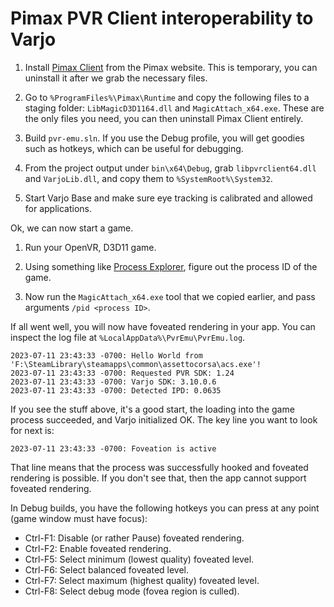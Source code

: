 # Pimax PVR Client interoperability to Varjo

1) Install [Pimax Client](https://pimax.com/pimax-pc) from the Pimax website. This is temporary, you can uninstall it after we grab the necessary files.

2) Go to `%ProgramFiles%\Pimax\Runtime` and copy the following files to a staging folder: `LibMagicD3D1164.dll` and `MagicAttach_x64.exe`.
These are the only files you need, you can then uninstall Pimax Client entirely.

3) Build `pvr-emu.sln`. If you use the Debug profile, you will get goodies such as hotkeys, which can be useful for debugging.

4) From the project output under `bin\x64\Debug`, grab `libpvrclient64.dll` and `VarjoLib.dll`, and copy them to `%SystemRoot%\System32`.

5) Start Varjo Base and make sure eye tracking is calibrated and allowed for applications.

Ok, we can now start a game. 

1) Run your OpenVR, D3D11 game.

2) Using something like [Process Explorer](https://learn.microsoft.com/en-us/sysinternals/downloads/process-explorer), figure out the process ID of the game.

3) Now run the `MagicAttach_x64.exe` tool that we copied earlier, and pass arguments `/pid <process ID>`.

If all went well, you will now have foveated rendering in your app. You can inspect the log file at `%LocalAppData%\PvrEmu\PvrEmu.log`.

```
2023-07-11 23:43:33 -0700: Hello World from 'F:\SteamLibrary\steamapps\common\assettocorsa\acs.exe'!
2023-07-11 23:43:33 -0700: Requested PVR SDK: 1.24
2023-07-11 23:43:33 -0700: Varjo SDK: 3.10.0.6
2023-07-11 23:43:33 -0700: Detected IPD: 0.0635
```

If you see the stuff above, it's a good start, the loading into the game process succeeded, and Varjo initialized OK. The key line you want to look for next is:

```
2023-07-11 23:43:33 -0700: Foveation is active
```

That line means that the process was successfully hooked and foveated rendering is possible. If you don't see that, then the app cannot support foveated rendering.

In Debug builds, you have the following hotkeys you can press at any point (game window must have focus):

- Ctrl-F1: Disable (or rather Pause) foveated rendering.
- Ctrl-F2: Enable foveated rendering.
- Ctrl-F5: Select minimum (lowest quality) foveated level.
- Ctrl-F6: Select balanced foveated level.
- Ctrl-F7: Select maximum (highest quality) foveated level.
- Ctrl-F8: Select debug mode (fovea region is culled).

